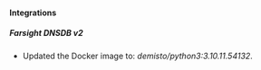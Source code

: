 #### Integrations
##### Farsight DNSDB v2
- Updated the Docker image to: *demisto/python3:3.10.11.54132*.

